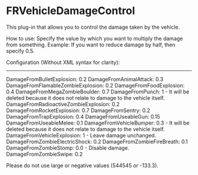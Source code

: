 # FRVehicleDamageControl
This plug-in that allows you to control the damage taken by the vehicle.

How to use: Specify the value by which you want to multiply the damage from something.
Example: If you want to reduce damage by half, then specify 0.5.

Configuration (Without XML syntax for clarity):
____
DamageFromBulletExplosion: 0.2
DamageFromAnimalAttack: 0.3
DamageFromFlamableZombieExplosion: 0.2
DamageFromFoodExplosion: 0.4
DamageFromMegaZombieBoulder: 0.7
DamageFromPunch: 1 - It will be deleted because it does not relate to damage to the vehicle itself.
DamageFromRadioactiveZombieExplosion: 0.2
DamageFromRocketExplosion: 0.7
DamageFromSentry: 0.2
DamageFromTrapExplosion: 0.4
DamageFromUseableGun: 0.15
DamageFromUseableMelee: 0.1
DamageFromVehicleBumper: 0.3 - It will be deleted because it does not relate to damage to the vehicle itself.
DamageFromVehicleExplosion: 1 - Leave damage unchanged.
DamageFromZombieElectricShock: 0.2
DamageFromZombieFireBreath: 0.1
DamageFromZombieStomp: 0.0 - Disable damage.
DamageFromZombieSwipe: 0.2

Please do not use large or negative values (544545 or -133.3).

